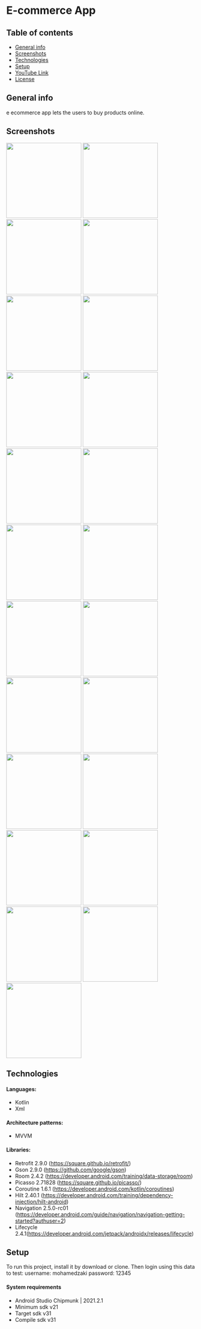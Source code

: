 # E-commerce App


## Table of contents
* [General info](#general-info)
* [Screenshots](#screenshots)
* [Technologies](#technologies)
* [Setup](#setup)
* [YouTube Link](#youtube-link)
* [License](#license)

## General info

e ecommerce app lets the users to buy products online.

## Screenshots

<img src="images/1-splash.jpg" width="200" > <img src="images/2-welcome.jpg" width="200">
<img src="images/3-login.jpg" width="200">
<img src="images/4-home.jpg" width="200">
<img src="images/5-home.jpg" width="200">
<img src="images/6-details.jpg" width="200">
<img src="images/7-cart empty.jpg" width="200">
<img src="images/8-cart.jpg" width="200">
<img src="images/9-wishlist.jpg" width="200">
<img src="images/10-profile.jpg" width="200">
<img src="images/11-order empty.jpg" width="200">
<img src="images/12-history empty.jpg" width="200">
<img src="images/13-empty address.jpg" width="200">
<img src="images/14-create address.jpg" width="200">
<img src="images/15- address created.jpg" width="200">
<img src="images/16-update address.jpg" width="200">
<img src="images/17-shipping.jpg" width="200">
<img src="images/18-payment.jpg" width="200">
<img src="images/19-place order.jpg" width="200">
<img src="images/20-order completed.jpg" width="200">
<img src="images/21-track order.jpg" width="200">
<img src="images/22-track order.jpg" width="200">
<img src="images/23-all customer orders.jpg" width="200">

## Technologies

#### Languages:
- Kotlin 
- Xml

#### Architecture patterns:
- MVVM

#### Libraries:
- Retrofit    2.9.0 (https://square.github.io/retrofit/)
- Gson        2.9.0 (https://github.com/google/gson)
- Room        2.4.2 (https://developer.android.com/training/data-storage/room)
- Picasso     2.71828 (https://square.github.io/picasso/)
- Coroutine   1.6.1 (https://developer.android.com/kotlin/coroutines)
- Hilt        2.40.1 (https://developer.android.com/training/dependency-injection/hilt-android)
- Navigation  2.5.0-rc01 (https://developer.android.com/guide/navigation/navigation-getting-started?authuser=2)
- Lifecycle   2.4.1(https://developer.android.com/jetpack/androidx/releases/lifecycle)

## Setup

To run this project, install it by download or clone.
Then login using this data to test:
username: mohamedzaki
password: 12345

#### System requirements
- Android Studio Chipmunk | 2021.2.1
- Minimum sdk v21
- Target sdk v31
- Compile sdk v31


